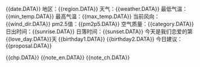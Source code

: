 {{date.DATA}} 
地区：{{region.DATA}} 
天气：{{weather.DATA}} 
最低气温：{{min_temp.DATA}} 
最高气温：{{max_temp.DATA}} 
当前风向：{{wind_dir.DATA}} 
pm2.5值：{{pm2p5.DATA}} 
空气质量：{{category.DATA}} 
日出时间：{{sunrise.DATA}} 
日落时间：{{sunset.DATA}} 
今天是我们恋爱的第{{love_day.DATA}}天 
{{birthday1.DATA}} 
{{birthday2.DATA}}
今日建议：{{proposal.DATA}} 

{{chp.DATA}} 
{{note_en.DATA}} 
{{note_ch.DATA}}